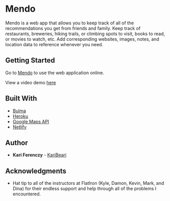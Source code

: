 # Mendo

Mendo is a web app that allows you to keep track of all of the recommendations you get from friends and family.  Keep track of restaurants, breweries, hiking trails, or climbing spots to visit, books to read, or movies to watch, etc.  Add corresponding websites, images, notes, and location data to reference whenever you need.  

## Getting Started

Go to [Mendo](https://mendo.netlify.com/) to use the web application online.

View a video demo [here](https://youtu.be/iEcKUlsrDrk/)


## Built With

* [Bulma](https://bulma.io/)
* [Heroku](https://dashboard.heroku.com/apps)
* [Google Maps API](https://developers.google.com/maps/documentation/)
* [Netlify](https://www.netlify.com/)


## Author

* **Kari Ferenczy** - [KariBeari](https://github.com/karibeari)


## Acknowledgments

* Hat tip to all of the instructors at FlatIron (Kyle, Damon, Kevin, Mark, and Dina) for their endless support and help through all of the problems I encountered.
